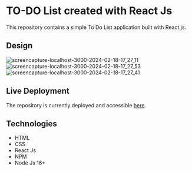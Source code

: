 # TO-DO List created with React Js

This repository contains a simple To Do List application built with React.js.

## Design

![screencapture-localhost-3000-2024-02-18-17_27_11](https://github.com/jonathanavp7/to-do-list-react/assets/128644320/b8f39c31-7b11-4795-8dad-d61b725fd5ac)
![screencapture-localhost-3000-2024-02-18-17_27_53](https://github.com/jonathanavp7/to-do-list-react/assets/128644320/ef76570c-8c1a-4fad-bafa-17a01f03bd7a)
![screencapture-localhost-3000-2024-02-18-17_27_41](https://github.com/jonathanavp7/to-do-list-react/assets/128644320/c6b3b61e-4341-4cca-b9dc-bda4cda19911)

## Live Deployment

The repository is currently deployed and accessible [here](https://jonathanavp7.github.io/to-do-list-react/). 

## Technologies

- HTML
- CSS
- React Js
- NPM
- Node Js 16+





